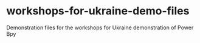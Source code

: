 # workshops-for-ukraine-demo-files
Demonstration files for the workshops for Ukraine demonstration of Power Bpy
